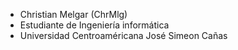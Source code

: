 - Christian Melgar (ChrMlg)
- Estudiante de Ingeniería informática
- Universidad Centroaméricana José Simeon Cañas
